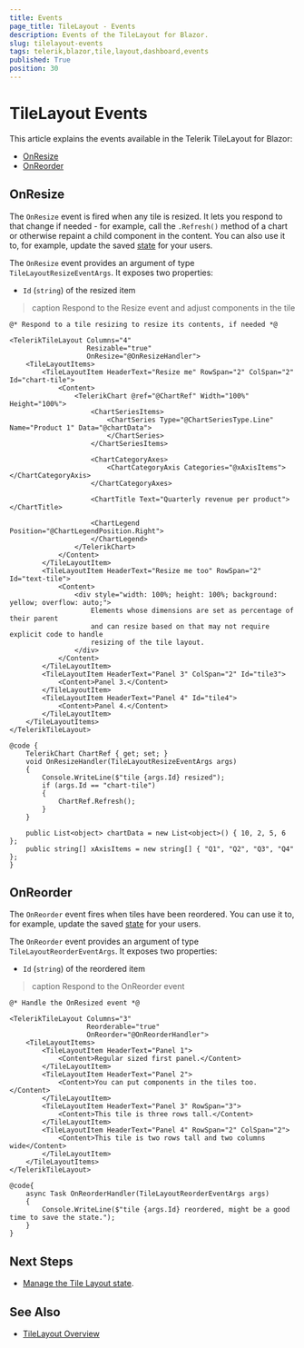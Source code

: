 ```yaml
---
title: Events
page_title: TileLayout - Events
description: Events of the TileLayout for Blazor.
slug: tilelayout-events
tags: telerik,blazor,tile,layout,dashboard,events
published: True
position: 30
---
```


# TileLayout Events

This article explains the events available in the Telerik TileLayout for Blazor:

* [OnResize](#onresize)
* [OnReorder](#onreorder)

## OnResize

The `OnResize` event is fired when any tile is resized. It lets you respond to that change if needed - for example, call the `.Refresh()` method of a chart or otherwise repaint a child component in the content. You can also use it to, for example, update the saved [state](slug://tilelayout-state) for your users.

The `OnResize` event provides an argument of type `TileLayoutResizeEventArgs`. It exposes two properties:

* `Id` (`string`) of the resized item

>caption Respond to the Resize event and adjust components in the tile

````RAZOR
@* Respond to a tile resizing to resize its contents, if needed *@

<TelerikTileLayout Columns="4"
                   Resizable="true"
                   OnResize="@OnResizeHandler">
    <TileLayoutItems>
        <TileLayoutItem HeaderText="Resize me" RowSpan="2" ColSpan="2" Id="chart-tile">
            <Content>
                <TelerikChart @ref="@ChartRef" Width="100%" Height="100%">
                    <ChartSeriesItems>
                        <ChartSeries Type="@ChartSeriesType.Line" Name="Product 1" Data="@chartData">
                        </ChartSeries>
                    </ChartSeriesItems>

                    <ChartCategoryAxes>
                        <ChartCategoryAxis Categories="@xAxisItems"></ChartCategoryAxis>
                    </ChartCategoryAxes>

                    <ChartTitle Text="Quarterly revenue per product"></ChartTitle>

                    <ChartLegend Position="@ChartLegendPosition.Right">
                    </ChartLegend>
                </TelerikChart>
            </Content>
        </TileLayoutItem>
        <TileLayoutItem HeaderText="Resize me too" RowSpan="2" Id="text-tile">
            <Content>
                <div style="width: 100%; height: 100%; background: yellow; overflow: auto;">
                    Elements whose dimensions are set as percentage of their parent
                    and can resize based on that may not require explicit code to handle
                    resizing of the tile layout.
                </div>
            </Content>
        </TileLayoutItem>
        <TileLayoutItem HeaderText="Panel 3" ColSpan="2" Id="tile3">
            <Content>Panel 3.</Content>
        </TileLayoutItem>
        <TileLayoutItem HeaderText="Panel 4" Id="tile4">
            <Content>Panel 4.</Content>
        </TileLayoutItem>
    </TileLayoutItems>
</TelerikTileLayout>

@code {
    TelerikChart ChartRef { get; set; }
    void OnResizeHandler(TileLayoutResizeEventArgs args)
    {
        Console.WriteLine($"tile {args.Id} resized");
        if (args.Id == "chart-tile")
        {
            ChartRef.Refresh();
        }
    }

    public List<object> chartData = new List<object>() { 10, 2, 5, 6 };
    public string[] xAxisItems = new string[] { "Q1", "Q2", "Q3", "Q4" };
}
````


## OnReorder

The `OnReorder` event fires when tiles have been reordered. You can use it to, for example, update the saved [state](slug://tilelayout-state) for your users.

The `OnReorder` event provides an argument of type `TileLayoutReorderEventArgs`. It exposes two properties:

* `Id` (`string`) of the reordered item

>caption Respond to the OnReorder event

````RAZOR
@* Handle the OnResized event *@

<TelerikTileLayout Columns="3"
                   Reorderable="true"
                   OnReorder="@OnReorderHandler">
    <TileLayoutItems>
        <TileLayoutItem HeaderText="Panel 1">
            <Content>Regular sized first panel.</Content>
        </TileLayoutItem>
        <TileLayoutItem HeaderText="Panel 2">
            <Content>You can put components in the tiles too.</Content>
        </TileLayoutItem>
        <TileLayoutItem HeaderText="Panel 3" RowSpan="3">
            <Content>This tile is three rows tall.</Content>
        </TileLayoutItem>
        <TileLayoutItem HeaderText="Panel 4" RowSpan="2" ColSpan="2">
            <Content>This tile is two rows tall and two columns wide</Content>
        </TileLayoutItem>
    </TileLayoutItems>
</TelerikTileLayout>

@code{
    async Task OnReorderHandler(TileLayoutReorderEventArgs args)
    {
        Console.WriteLine($"tile {args.Id} reordered, might be a good time to save the state.");
    }
}
````

## Next Steps

* [Manage the Tile Layout state](slug://tilelayout-state).


## See Also

* [TileLayout Overview](slug://tilelayout-overview)
